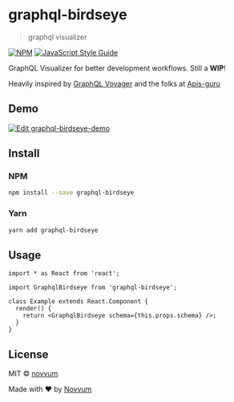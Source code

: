 # graphql-birdseye

> graphql visualizer

[![NPM](https://img.shields.io/npm/v/graphql-birdseye.svg)](https://www.npmjs.com/package/graphql-birdseye) [![JavaScript Style Guide](https://img.shields.io/badge/code_style-standard-brightgreen.svg)](https://standardjs.com)

GraphQL Visualizer for better development workflows. Still a **WIP**!

Heavily inspired by [GraphQL Voyager](https://github.com/APIs-guru/graphql-voyager) and the folks at [Apis-guru](https://github.com/APIs-guru)

## Demo

[![Edit graphql-birdseye-demo](https://codesandbox.io/static/img/play-codesandbox.svg)](https://codesandbox.io/s/xp9mp9rzwo)

## Install

### NPM

```bash
npm install --save graphql-birdseye
```

### Yarn

```bash
yarn add graphql-birdseye
```

## Usage

```text
import * as React from 'react';

import GraphqlBirdseye from 'graphql-birdseye';

class Example extends React.Component {
  render() {
    return <GraphqlBirdseye schema={this.props.schema} />;
  }
}
```

## License

MIT © [novvum](https://github.com/novvum)

Made with ❤️ by [Novvum](https://www.novvum.io)

